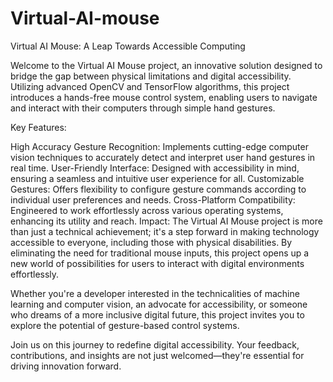 # Virtual-AI-mouse

Virtual AI Mouse: A Leap Towards Accessible Computing

Welcome to the Virtual AI Mouse project, an innovative solution designed to bridge the gap between physical limitations and digital accessibility. Utilizing advanced OpenCV and TensorFlow algorithms, this project introduces a hands-free mouse control system, enabling users to navigate and interact with their computers through simple hand gestures.

Key Features:

High Accuracy Gesture Recognition: Implements cutting-edge computer vision techniques to accurately detect and interpret user hand gestures in real time.
User-Friendly Interface: Designed with accessibility in mind, ensuring a seamless and intuitive user experience for all.
Customizable Gestures: Offers flexibility to configure gesture commands according to individual user preferences and needs.
Cross-Platform Compatibility: Engineered to work effortlessly across various operating systems, enhancing its utility and reach.
Impact:
The Virtual AI Mouse project is more than just a technical achievement; it's a step forward in making technology accessible to everyone, including those with physical disabilities. By eliminating the need for traditional mouse inputs, this project opens up a new world of possibilities for users to interact with digital environments effortlessly.

Whether you're a developer interested in the technicalities of machine learning and computer vision, an advocate for accessibility, or someone who dreams of a more inclusive digital future, this project invites you to explore the potential of gesture-based control systems.

Join us on this journey to redefine digital accessibility. Your feedback, contributions, and insights are not just welcomed—they're essential for driving innovation forward.
